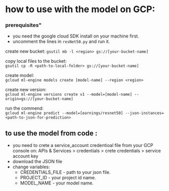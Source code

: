 # how to use with the model on GCP:


### prerequisites"
* you need the google cloud SDK install on your machine first.
* uncomment the lines in `resNet50.py` and run it.


create new bucket:
`gsutil mb -l <region> gs://[your-bucket-name]`

copy local files to the bucket:  
`gsutil cp -R <path-to-local-folder> gs://[your-bucket-name]  `  

create model:  
`gcloud ml-engine models create [model-name] --region <region>`   

create new version:  
`gcloud ml-engine versions create v1 --model=[model-name] --origin=gs://[your-bucket-name]`  

run the commend:  
`gcloud ml-engine predict --model=[earnings/resnet50] --json-instances=<path-to-json-for-prediction> `


## to use the model from code :

* you need to crete a service_account credentioal file from your GCP console on:  APIs & Services > credentials > crete credentials > service account key 
* download the JSON file
* change variables:  
  * CREDENTIALS_FILE - path to your json file.  
  * PROJECT_ID - your project id name.
  * MODEL_NAME - your model name.  
    
